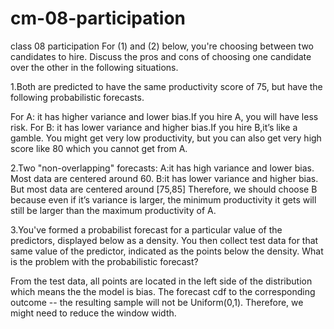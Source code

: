 # cm-08-participation
class 08 participation
For (1) and (2) below, you're choosing between two candidates to hire. Discuss the pros and cons of choosing one candidate over the other in the following situations.

1.Both are predicted to have the same productivity score of 75, but have the following probabilistic forecasts.

For A: it has higher variance and lower bias.If you hire A, you will have less risk.
For B: it has lower variance and higher bias.If you hire B,it’s like a gamble. You might get very low productivity, but you can also get very high score like 80 which you cannot get from A.



2.Two "non-overlapping" forecasts:
A:it has high variance and lower bias. Most data are centered around 60.
B:it has lower variance and higher bias. But most data are centered around [75,85]
Therefore, we should choose B because even if it’s variance is larger, the minimum productivity it gets will still be larger than the maximum productivity of A.


3.You've formed a probabilist forecast for a particular value of the predictors, displayed below as a density.
You then collect test data for that same value of the predictor, indicated as the points below the density.
What is the problem with the probabilistic forecast?

From the test data, all points are located in the left side of the distribution which means the the model is bias.
The forecast cdf to the corresponding outcome -- the resulting sample will not be Uniform(0,1).
Therefore, we might need to reduce the window width.

